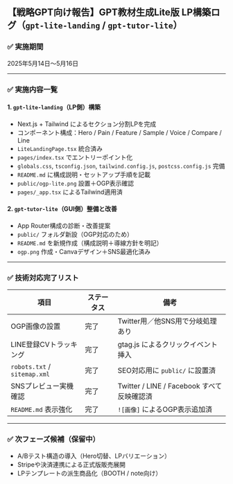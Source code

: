 ## 【戦略GPT向け報告】GPT教材生成Lite版 LP構築ログ（`gpt-lite-landing` / `gpt-tutor-lite`）

### ✅ 実施期間  
2025年5月14日〜5月16日

---

### ✅ 実施内容一覧

#### 1. `gpt-lite-landing`（LP側）構築
- Next.js + Tailwind によるセクション分割LPを完成
- コンポーネント構成：Hero / Pain / Feature / Sample / Voice / Compare / Line
- `LiteLandingPage.tsx` 統合済み
- `pages/index.tsx` でエントリーポイント化
- `globals.css`, `tsconfig.json`, `tailwind.config.js`, `postcss.config.js` 完備
- `README.md` に構成説明・セットアップ手順を記載
- `public/ogp-lite.png` 設置＋OGP表示確認
- `pages/_app.tsx` によるTailwind適用済

#### 2. `gpt-tutor-lite`（GUI側）整備と改善
- App Router構成の診断・改善提案
- `public/` フォルダ新設（OGP対応のため）
- `README.md` を新規作成（構成説明＋導線方針を明記）
- `ogp.png` 作成・Canvaデザイン＋SNS最適化済み

---

### ✅ 技術対応完了リスト

| 項目                     | ステータス   | 備考                                  |
|--------------------------|--------------|---------------------------------------|
| OGP画像の設置            | 完了         | Twitter用／他SNS用で分岐処理あり       |
| LINE登録CVトラッキング   | 完了         | gtag.js によるクリックイベント挿入    |
| `robots.txt` / `sitemap.xml` | 完了     | SEO対応用に `public/` に設置済        |
| SNSプレビュー実機確認     | 完了         | Twitter / LINE / Facebook すべて反映確認済 |
| `README.md` 表示強化     | 完了         | `![画像]` によるOGP表示追加済         |

---

### ✅ 次フェーズ候補（保留中）
- A/Bテスト構造の導入（Hero切替、LPバリエーション）
- Stripeや決済連携による正式版販売展開
- LPテンプレートの派生商品化（BOOTH / note向け）
